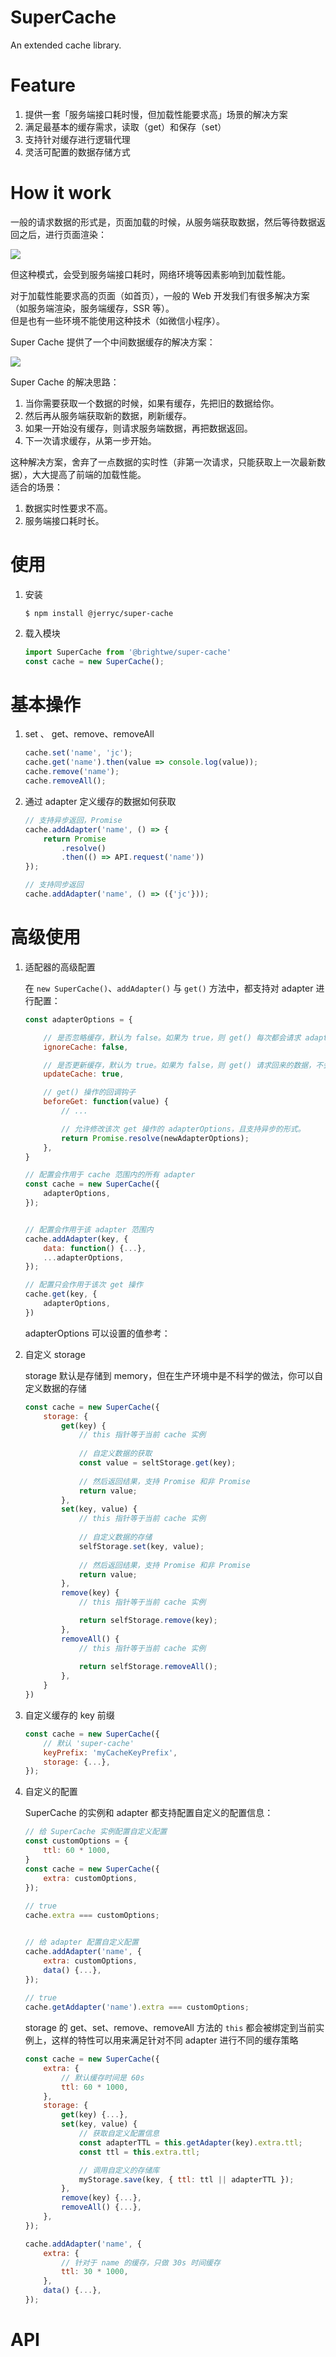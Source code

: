 # SuperCache
An extended cache  library.

# Feature
  1. 提供一套「服务端接口耗时慢，但加载性能要求高」场景的解决方案
  2. 满足最基本的缓存需求，读取（get）和保存（set）
  2. 支持针对缓存进行逻辑代理
  3. 灵活可配置的数据存储方式

# How it work

一般的请求数据的形式是，页面加载的时候，从服务端获取数据，然后等待数据返回之后，进行页面渲染：

![](https://img.yzcdn.cn/public_files/2019/03/01/8ef4fa605cae10f80dc5838de13bd508.png)

但这种模式，会受到服务端接口耗时，网络环境等因素影响到加载性能。   

对于加载性能要求高的页面（如首页），一般的 Web 开发我们有很多解决方案（如服务端渲染，服务端缓存，SSR 等）。      
但是也有一些环境不能使用这种技术（如微信小程序）。

Super Cache 提供了一个中间数据缓存的解决方案：

![](https://img.yzcdn.cn/public_files/2019/03/01/271ade0bb4cadfad41a49acd4b268e29.png)

Super Cache 的解决思路：    
1. 当你需要获取一个数据的时候，如果有缓存，先把旧的数据给你。
2. 然后再从服务端获取新的数据，刷新缓存。
3. 如果一开始没有缓存，则请求服务端数据，再把数据返回。
4. 下一次请求缓存，从第一步开始。

这种解决方案，舍弃了一点数据的实时性（非第一次请求，只能获取上一次最新数据），大大提高了前端的加载性能。    
适合的场景：    
1. 数据实时性要求不高。
2. 服务端接口耗时长。

# 使用

1. 安装

    ```
    $ npm install @jerryc/super-cache
    ```

2. 载入模块

    ```javascript
    import SuperCache from '@brightwe/super-cache'
    const cache = new SuperCache();
    ```

# 基本操作
1. set 、 get、remove、removeAll

    ```javascript
    cache.set('name', 'jc');
    cache.get('name').then(value => console.log(value));
    cache.remove('name');
    cache.removeAll();
    ```

2. 通过 adapter 定义缓存的数据如何获取

    ```javascript
    // 支持异步返回，Promise
    cache.addAdapter('name', () => {
        return Promise
            .resolve()
            .then(() => API.request('name'))
    });

    // 支持同步返回
    cache.addAdapter('name', () => ({'jc'}));
    ```

# 高级使用

1. 适配器的高级配置

    在 `new SuperCache()`、`addAdapter()` 与 `get()` 方法中，都支持对 adapter 进行配置：

    ```javascript
    const adapterOptions = {

        // 是否忽略缓存，默认为 false。如果为 true，则 get() 每次都会请求 adapter 获取数据
        ignoreCache: false,

        // 是否更新缓存，默认为 true。如果为 false，则 get() 请求回来的数据，不会更新到缓存中
        updateCache: true,

        // get() 操作的回调钩子
        beforeGet: function(value) {
            // ... 

            // 允许修改该次 get 操作的 adapterOptions，且支持异步的形式。
            return Promise.resolve(newAdapterOptions);
        },
    }

    // 配置会作用于 cache 范围内的所有 adapter
    const cache = new SuperCache({
        adapterOptions,
    });


    // 配置会作用于该 adapter 范围内
    cache.addAdapter(key, {
        data: function() {...},
        ...adapterOptions,
    });

    // 配置只会作用于该次 get 操作
    cache.get(key, {
        adapterOptions,
    })
    ```

    adapterOptions 可以设置的值参考：

2. 自定义 storage

   storage 默认是存储到 memory，但在生产环境中是不科学的做法，你可以自定义数据的存储

    ```javascript
    const cache = new SuperCache({
        storage: {
            get(key) {
                // this 指针等于当前 cache 实例
                
                // 自定义数据的获取
                const value = seltStorage.get(key);
                
                // 然后返回结果，支持 Promise 和非 Promise
                return value;
            },
            set(key, value) {
                // this 指针等于当前 cache 实例
                
                // 自定义数据的存储
                selfStorage.set(key, value);
                
                // 然后返回结果，支持 Promise 和非 Promise
                return value;
            },
            remove(key) {
                // this 指针等于当前 cache 实例

                return selfStorage.remove(key);
            },
            removeAll() {
                // this 指针等于当前 cache 实例
                
                return selfStorage.removeAll();
            },
        }
    })
    ```

3. 自定义缓存的 key 前缀

    ```javascript
    const cache = new SuperCache({
        // 默认 'super-cache'   
        keyPrefix: 'myCacheKeyPrefix',
        storage: {...},
    });
    ```

4. 自定义的配置

    SuperCache 的实例和 adapter 都支持配置自定义的配置信息：

    ```javascript
    // 给 SuperCache 实例配置自定义配置
    const customOptions = {
        ttl: 60 * 1000,
    }
    const cache = new SuperCache({
        extra: customOptions,
    });
        
    // true
    cache.extra === customOptions;
    
    
    // 给 adapter 配置自定义配置
    cache.addAdapter('name', {
        extra: customOptions,
        data() {...},
    });
        
    // true
    cache.getAddapter('name').extra === customOptions;
    ```

     storage 的 get、set、remove、removeAll 方法的 `this` 都会被绑定到当前实例上，这样的特性可以用来满足针对不同 adapter 进行不同的缓存策略

    ```javascript
    const cache = new SuperCache({
    	extra: {
    		// 默认缓存时间是 60s
            ttl: 60 * 1000,
    	},
        storage: {
            get(key) {...},
            set(key, value) {
                // 获取自定义配置信息
                const adapterTTL = this.getAdapter(key).extra.ttl;
    			const ttl = this.extra.ttl;
    
    			// 调用自定义的存储库
                myStorage.save(key, { ttl: ttl || adapterTTL });
            },
            remove(key) {...},
            removeAll() {...},
        },
    });
    
    cache.addAdapter('name', {
        extra: {
            // 针对于 name 的缓存，只做 30s 时间缓存
            ttl: 30 * 1000,
        },
        data() {...},
    });
    ```


# API

